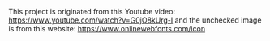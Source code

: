 This project is originated from this Youtube video: https://www.youtube.com/watch?v=G0jO8kUrg-I
and the unchecked image is from this website: https://www.onlinewebfonts.com/icon
